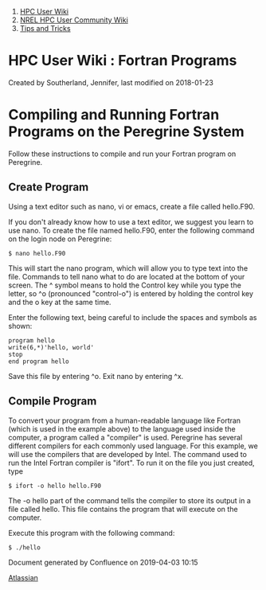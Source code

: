 1.  [HPC User Wiki](index.html)
2.  [NREL HPC User Community
    Wiki](NREL-HPC-User-Community-Wiki_15171667.html)
3.  [Tips and Tricks](Tips-and-Tricks_18593769.html)

 HPC User Wiki : Fortran Programs 
=================================

Created by Southerland, Jennifer, last modified on 2018-01-23

Compiling and Running Fortran Programs on the Peregrine System
==============================================================

Follow these instructions to compile and run your Fortran program on
Peregrine.

Create Program
--------------

Using a text editor such as nano, vi or emacs, create a file called
hello.F90.

If you don't already know how to use a text editor, we suggest you learn
to use nano. To create the file named hello.F90, enter the following
command on the login node on Peregrine:

    $ nano hello.F90

This will start the nano program, which will allow you to type text into
the file. Commands to tell nano what to do are located at the bottom of
your screen. The ^ symbol means to hold the Control key while you type
the letter, so ^o (pronounced "control-o") is entered by holding the
control key and the o key at the same time.

Enter the following text, being careful to include the spaces and
symbols as shown:

    program hello
    write(6,*)'hello, world'
    stop
    end program hello

Save this file by entering ^o. Exit nano by entering ^x.

Compile Program
---------------

To convert your program from a human-readable language like Fortran
(which is used in the example above) to the language used inside the
computer, a program called a "compiler" is used. Peregrine has several
different compilers for each commonly used language. For this example,
we will use the compilers that are developed by Intel. The command used
to run the Intel Fortran compiler is "ifort". To run it on the file you
just created, type

    $ ifort -o hello hello.F90

The -o hello part of the command tells the compiler to store its output
in a file called hello. This file contains the program that will execute
on the computer.

Execute this program with the following command:

    $ ./hello

Document generated by Confluence on 2019-04-03 10:15

[Atlassian](http://www.atlassian.com/)
